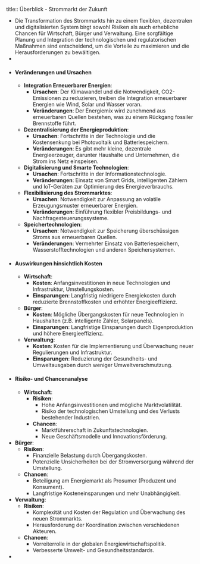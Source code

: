 title:: Überblick - Strommarkt der Zukunft

- Die Transformation des Strommarkts hin zu einem flexiblen, dezentralen und digitalisierten System birgt sowohl Risiken als auch erhebliche Chancen für Wirtschaft, Bürger und Verwaltung. Eine sorgfältige Planung und Integration der technologischen und regulatorischen Maßnahmen sind entscheidend, um die Vorteile zu maximieren und die Herausforderungen zu bewältigen.
-
- #### Veränderungen und Ursachen
	- **Integration Erneuerbarer Energien**:
		- **Ursachen**: Der Klimawandel und die Notwendigkeit, CO2-Emissionen zu reduzieren, treiben die Integration erneuerbarer Energien wie Wind, Solar und Wasser voran.
		- **Veränderungen**: Der Energiemix wird zunehmend aus erneuerbaren Quellen bestehen, was zu einem Rückgang fossiler Brennstoffe führt.
	- **Dezentralisierung der Energieproduktion**:
		- **Ursachen**: Fortschritte in der Technologie und die Kostensenkung bei Photovoltaik und Batteriespeichern.
		- **Veränderungen**: Es gibt mehr kleine, dezentrale Energieerzeuger, darunter Haushalte und Unternehmen, die Strom ins Netz einspeisen.
	- **Digitalisierung und Smarte Technologien**:
		- **Ursachen**: Fortschritte in der Informationstechnologie.
		- **Veränderungen**: Einsatz von Smart Grids, intelligenten Zählern und IoT-Geräten zur Optimierung des Energieverbrauchs.
	- **Flexibilisierung des Strommarktes**:
		- **Ursachen**: Notwendigkeit zur Anpassung an volatile Erzeugungsmuster erneuerbarer Energien.
		- **Veränderungen**: Einführung flexibler Preisbildungs- und Nachfragesteuerungssysteme.
	- **Speichertechnologien**:
		- **Ursachen**: Notwendigkeit zur Speicherung überschüssigen Stroms aus erneuerbaren Quellen.
		- **Veränderungen**: Vermehrter Einsatz von Batteriespeichern, Wasserstofftechnologien und anderen Speichersystemen.
- #### Auswirkungen hinsichtlich Kosten
	- **Wirtschaft**:
		- **Kosten**: Anfangsinvestitionen in neue Technologien und Infrastruktur, Umstellungskosten.
		- **Einsparungen**: Langfristig niedrigere Energiekosten durch reduzierte Brennstoffkosten und erhöhter Energieeffizienz.
	- **Bürger**:
		- **Kosten**: Mögliche Übergangskosten für neue Technologien in Haushalten (z.B. intelligente Zähler, Solarpanels).
		- **Einsparungen**: Langfristige Einsparungen durch Eigenproduktion und höhere Energieeffizienz.
	- **Verwaltung**:
		- **Kosten**: Kosten für die Implementierung und Überwachung neuer Regulierungen und Infrastruktur.
		- **Einsparungen**: Reduzierung der Gesundheits- und Umweltausgaben durch weniger Umweltverschmutzung.
- #### Risiko- und Chancenanalyse
	- **Wirtschaft**:
		- **Risiken**:
			- Hohe Anfangsinvestitionen und mögliche Marktvolatilität.
			- Risiko der technologischen Umstellung und des Verlusts bestehender Industrien.
		- **Chancen**:
			- Marktführerschaft in Zukunftstechnologien.
			- Neue Geschäftsmodelle und Innovationsförderung.
- **Bürger**:
	- **Risiken**:
		- Finanzielle Belastung durch Übergangskosten.
		- Potenzielle Unsicherheiten bei der Stromversorgung während der Umstellung.
	- **Chancen**:
		- Beteiligung am Energiemarkt als Prosumer (Produzent und Konsument).
		- Langfristige Kosteneinsparungen und mehr Unabhängigkeit.
- **Verwaltung**:
	- **Risiken**:
		- Komplexität und Kosten der Regulation und Überwachung des neuen Strommarkts.
		- Herausforderung der Koordination zwischen verschiedenen Akteuren.
	- **Chancen**:
		- Vorreiterrolle in der globalen Energiewirtschaftspolitik.
		- Verbesserte Umwelt- und Gesundheitsstandards.
-